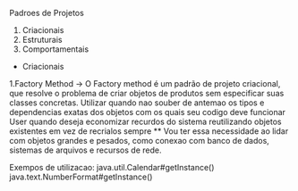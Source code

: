Padroes de Projetos

1) Criacionais
2) Estruturais
3) Comportamentais

* Criacionais

1.Factory Method
-> O Factory method é um padrão de projeto criacional, que resolve o problema de criar objetos de produtos sem especificar suas classes concretas.
Utilizar quando nao souber de antemao os tipos e dependencias exatas dos objetos com os quais seu codigo deve funcionar
User quando deseja economizar recurdos do sistema reutilizando objetos existentes em vez de recrialos sempre
** Vou ter essa necessidade ao lidar com objetos grandes e pesados, como conexao com banco de dados, sistemas de arquivos e recursos de rede.

Exempos de utilizacao:
java.util.Calendar#getInstance()
java.text.NumberFormat#getInstance()